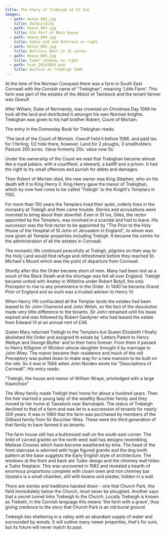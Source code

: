```yaml
---
title: The Story of Trebeigh at St Ive
images:
  - path: Hoose_002.jpg
    title: Outbuilding
  - path: Hoose_003.jpg
    title: Old Part of Main House
  - path: Hoose_004.jpg
    title: Gable end and Buttress on right
  - path: Hoose_005.jpg
    title: Buttress Wall in SE corner
  - path: Hoose_006.jpg
    title: Tudor chimney on right
  - path: Scan_20141003.png
    title: Auction at Trebeigh 1846
---
```


At the time of the Norman Conquest there was a farm in South East Cornwall with the Cornish name of "Trebighan", meaning 'Little Farm'. This farm was part of the estates of the Abbot of Tavistock and the tenant farmer was Oswulf.

After William, Duke of Normandy, was crowned on Christmas Day 1066 he took all the land and distributed it amongst his own Norman knights. Trebighan was given to his half brother Robert, Count of Mortain.

The entry in the Domesday Book for Trebighan reads:

'The land of the Count of Mortain.
Oswulf held it before 1066, and paid tax for 1 ferling; 1/2 hide there, however. Land for 2 ploughs, 3 smallholders. Pasture 200 acres. Value formerly 20s. value now 5s.'

Under the ownership of the Count we read that Trebighan became almost like a royal palace, with a courtfleet, a steward, a bailiff and a prison. It had the right to try small offences and punish for debts and damages.

Then Robert of Mortain died, the new owner was King Stephen, who on his death left it to King Henry II. King Henry gave the manor of Trebighan, which by now had come to be called 'Trebigh' to the Knight's Templars in 1150.

For more than 150 years the Templars lived their quiet, orderly lives in the monastry at Trebigh and then came trouble. Stories and accusations were invented to bring about their downfall. Even in St Ive, Giles, the rector appointed by the Templars, was involved in a scandal and had to leave. His successor was the first rector to be appointed by "The Prior to the Holy House of the Hospital of St John of Jerusalem in England", to whom was now given all Templar properties including Trebigh. It became the centre for the administration of all the estates in Cornwall.

The monastic life continued peacefully at Trebigh, pilgrims on their way to the Holy Land would find refuge and refreshment before they reached St. Michael's Mount which was the point of departure from Cornwall.

Shortly after this the Order became short of men. Many had been lost as a result of the Black Death and the shortage was felt all over England. Trebigh became united with Anstey in Wiltshire under Robert Botyll, the only Preceptor to rise to any prominence in the Order. In 1440 he became Grand Prior of England and as such was a trusted advisor to Henry VI.

When Henry VIII confiscated all the Templar lands the estates had been leased to Sir John Chamond and John Welsh, so the fact of the dissolution made very little difference to the tenants. Sir John remained until his lease expired and was followed by Robert Gardyner who had leased the estate from Edward VI at an annual rent of £48.

Queen Mary returned Trebigh to the Templars but Queen Elizabeth I finally abolished the Order and assigned th estate by 'Letters Patent to Henry Welbye and George Blythe' and to their heirs forever. From them it passed to Henry Killigrew of Wolston whose daughter brought it by marriage to John Wrey. The manor became their residence and much of the old Preceptory was pulled down to make way for a new mansion to be built on the site. So it was in 1584 when John Norden wrote his "Descriptions of Cornwall". His entry reads:

"Trebigh, the house and manor of William Wraye, priviledged with a large fraunchise"

The Wrey family made Trebigh their home for about a hundred years. Then the heir married a young lady of the wealthy Bouchier family and they moved to her home at Tawstock near Barnstaple. The status of Trebeigh declined to that of a farm and was let to a succession of tenants for nearly 300 years. It was in 1960 that the farm was purchased by members of the Gillbard family from Sir Bouchier Wrey. These were the third generation of that family to have farmed it as tenants.

The farm house still has a buttressed wall on the south east corner. The lintel of carved granite on the north west wall has designs resembling Maltese Crosses which have become weathered by time. The head of the front staircase is adorned with huge figured granite and the dog tooth pattern at the base suggests the Early English style of architecture. The windows at the front and back are Tudor design and the chimney wall hides a Tudor fireplace. This was uncovered in 1982 and revealed a hearth of enormous proportions complete with cloam oven and iron chimney bar. Upstairs is a small chamber, still with beams and plaster, hidden in a wall.

There are stories and traditions handed down - one that Church Park, the field immediately below the Church, must never be ploughed. Another says that a secret tunnel links Trebeigh to the Church. Locally Trebeigh is known as Trebeth, in the Cornish language this means 'the farm with a grave', thus giving credence to the story that Church Park is an old burial ground.

Trebeigh lies sheltering in a valley with an abundant supply of water and surrounded by woods. It will outlive many newer properties, that's for sure, but its future will never match its past.
